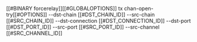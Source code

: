 [[#BINARY forcerelay]][[#GLOBALOPTIONS]] tx chan-open-try[[#OPTIONS]] --dst-chain [[#DST_CHAIN_ID]] --src-chain [[#SRC_CHAIN_ID]] --dst-connection [[#DST_CONNECTION_ID]] --dst-port [[#DST_PORT_ID]] --src-port [[#SRC_PORT_ID]] --src-channel [[#SRC_CHANNEL_ID]]